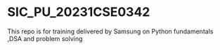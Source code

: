 # SIC_PU_20231CSE0342
This repo is for training delivered by Samsung on Python fundamentals ,DSA and problem solving

